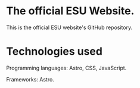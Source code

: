 # The official ESU Website.

This is the official ESU website's GitHub repository.

# Technologies used

Programming languages: Astro, CSS, JavaScript.

Frameworks: Astro.
